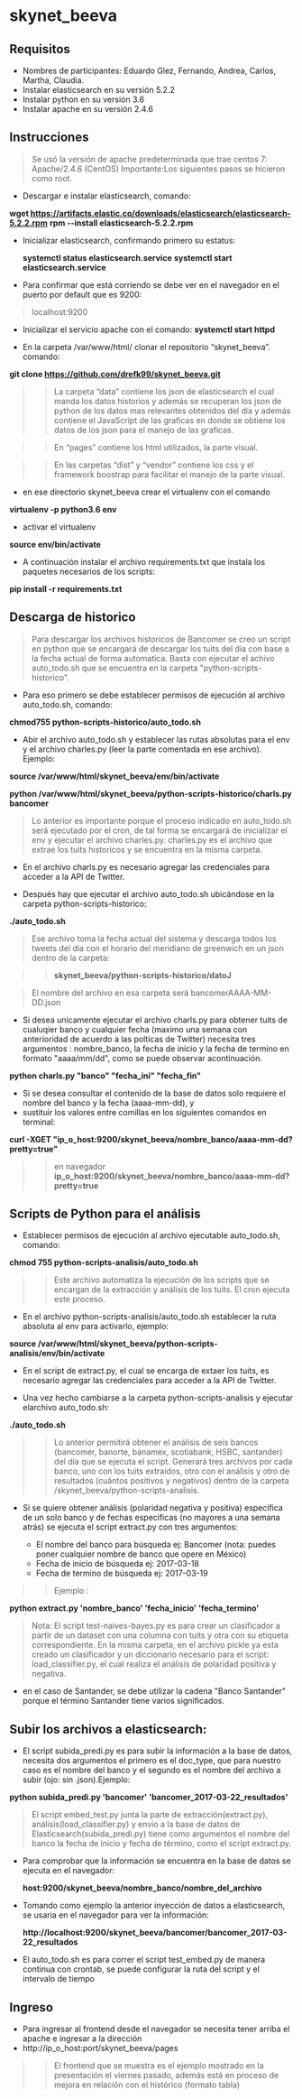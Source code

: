 # skynet_beeva


## Requisitos
* Nombres de participantes: Eduardo Glez, Fernando, Andrea, Carlos, Martha, Claudia.
* Instalar elasticsearch en su versión 5.2.2
* Instalar python en su versión 3.6
* Instalar apache en su versión 2.4.6

## Instrucciones 

> Se usó la versión de apache predeterminada que trae centos 7: Apache/2.4.6 (CentOS)
  Importante:Los siguientes pasos se hicieron como root.
 * Descargar e instalar elasticsearch, comando:

 **wget https://artifacts.elastic.co/downloads/elasticsearch/elasticsearch-5.2.2.rpm**
  **rpm --install elasticsearch-5.2.2.rpm**
* Inicializar elasticsearch, confirmando primero su estatus:

  **systemctl status elasticsearch.service**
  **systemctl start elasticsearch.service**
  
* Para confirmar que está corriendo se debe ver en el navegador en el puerto por default que es 9200:
> localhost:9200

* Inicializar el servicio apache con el comando:
  **systemctl start httpd**

* En la carpeta /var/www/html/ clonar el repositorio “skynet_beeva”.
 comando:

**git clone https://github.com/drefk99/skynet_beeva.git**

> > La carpeta “data” contiene los json de elasticsearch el cual manda los datos historios y además se
> > recuperan los json de python de los datos mas relevantes obtenidos del día y además contiene el JavaScript de
> > las graficas en donde se obtiene los datos de los json para el manejo de las graficas.

> > En “pages” contiene los html utilizados, la parte visual.

> > En las carpetas “dist” y “vendor” contiene los css y el framework boostrap para facilitar el manejo de la
> > parte visual.

* en ese directorio skynet_beeva crear el virtualenv con el comando

**virtualenv -p python3.6 env**
	
* activar el virtualenv

**source env/bin/activate**
	
* A continuación  instalar el archivo requirements.txt que instala los paquetes necesarios de los scripts:

**pip install -r requirements.txt**

## Descarga de historico

> Para descargar los archivos historicos de Bancomer se creo un script en python que se encargará de descargar los tuits
> del dia con base a la fecha actual de forma automatica. Basta con ejecutar el achivo auto_todo.sh que se 
> encuentra en la carpeta "python-scripts-historico".

* Para eso primero se debe establecer permisos de ejecución al archivo  auto_todo.sh, comando:

**chmod755 python-scripts-historico/auto_todo.sh**

* Abir el archivo auto_todo.sh y establecer las rutas absolutas para el env y el archivo charles.py (leer la parte comentada en ese archivo). Ejemplo:

 **source /var/www/html/skynet_beeva/env/bin/activate**
 
 **python /var/www/html/skynet_beeva/python-scripts-historico/charls.py bancomer**

> Lo anterior es importante porque el proceso indicado en  auto_todo.sh será ejecutado por el cron, de tal forma se encargará de inicializar el env y ejecutar el archivo charles.py. charles.py es el archivo que extrae los tuits historicos y se encuentra en la misma carpeta.

* En el archivo  charls.py es necesario agregar las credenciales para acceder a la API de Twitter.

* Después hay que ejecutar el archivo auto_todo.sh ubicándose en la carpeta python-scripts-historico:

**./auto_todo.sh**

> Ese archivo toma la fecha actual del sistema y descarga todos los tweets del día con el horario del 
meridiano de greenwich en un json dentro de la carpeta: 

> > **skynet_beeva/python-scripts-historico/datoJ**

> El nombre del archivo en esa carpeta será bancomerAAAA-MM-DD.json

* Si desea unicamente ejecutar el archivo charls.py para obtener tuits de cualuqier banco y cualquier fecha (maximo una semana con anterioridad de acuerdo a las polticas de Twitter) necesita tres argumentos : nombre_banco, la fecha de inicio y la fecha de termino en formato "aaaa/mm/dd", como se puede observar acontinuación.

**python charls.py "banco" "fecha_ini" "fecha_fin"**

* Si se desea consultar el contenido de la base de datos solo requiere el nombre del banco y la fecha (aaaa-mm-dd), y 
* sustituir los valores entre comillas en los siguientes comandos en terminal:

**curl -XGET "ip_o_host:9200/skynet_beeva/nombre_banco/aaaa-mm-dd?pretty=true"**

> > en navegador
**ip_o_host:9200/skynet_beeva/nombre_banco/aaaa-mm-dd?pretty=true**


## Scripts de Python para el análisis

* Establecer permisos de ejecución al archivo ejecutable auto_todo.sh, comando:

**chmod 755 python-scripts-analisis/auto_todo.sh**

> > Este archivo automatiza la ejecución de los scripts que se encargan de la extracción y análisis de los tuits. El cron ejecuta este proceso.

* En el archivo python-scripts-analisis/auto_todo.sh establecer la ruta absoluta al env para activarlo, ejemplo:

**source /var/www/html/skynet_beeva/python-scripts-analisis/env/bin/activate**

* En el script de extract.py, el cual se encarga de extaer los tuits, es necesario agregar las credenciales para acceder a la API de Twitter. 

* Una vez hecho cambiarse a la carpeta  python-scripts-analisis y ejecutar elarchivo auto_todo.sh:

**./auto_todo.sh**
> > Lo anterior permitirá obtener el análisis de seis bancos (bancomer, banorte, banamex, scotiabank, HSBC, santander) del dia que se ejecuta el script.
> > Generará tres archivos por cada banco, uno con los tuits extraidos, otro con el análisis y otro de resultados (cuántos positivos y negativos) dentro de la carpeta /skynet_beeva/python-scripts-analisis.

* Si se quiere obtener análisis (polaridad negativa y positiva) específica de un solo banco y de fechas especificas (no mayores a una semana atrás) se ejecuta el script extract.py con tres argumentos:

	* El nombre del banco para búsqueda ej: Bancomer (nota: puedes poner cualquier nombre de banco que opere en México) 
	*  Fecha de inicio de búsqueda ej: 2017-03-18
	*  Fecha de termino de búsqueda ej: 2017-03-19
	
> > Ejemplo :

**python extract.py 'nombre_banco' 'fecha_inicio' 'fecha_termino'**

>Nota: El script test-naives-bayes.py es para crear un clasificador a partir de un dataset con una columna con tuits y otra con su etiqueta correspondiente. En la misma carpeta, en el archivo pickle ya esta creado un clasificador y un diccionario necesario para el script: load_classifier.py, el cual realiza el análisis de polaridad positiva y negativa.

* en el caso de Santander, se debe utilizar la cadena "Banco Santander" porque el término Santander tiene varios significados. 

## Subir los archivos a elasticsearch:

* El script subida_predi.py es para subir la información a la base de datos, necesita dos argumentos el primero es el doc_type, que para nuestro caso es el nombre del banco y el segundo es el nombre del archivo a subir (ojo: sin .json).Ejemplo:

**python subida_predi.py 'bancomer' 'bancomer_2017-03-22_resultados'**

> El script embed_test.py junta la parte de extracción(extract.py), análisis(load_classifier.py) y envio a la base de datos de Elasticsearch(subida_predi.py) tiene como argumentos el nombre del banco la fecha de inicio y fecha de término, como el script extract.py.

* Para comprobar que la información se encuentra en la base de datos se ejecuta en el navegador:

	**host:9200/skynet_beeva/nombre_banco/nombre_del_archivo**
	
* Tomando como ejemplo la anterior inyección de datos a elasticsearch, se usaria en el navegador para ver la información:

	**http://localhost:9200/skynet_beeva/bancomer/bancomer_2017-03-22_resultados**
	
* El auto_todo.sh es para correr el script test_embed.py de manera continua con crontab, se puede configurar la ruta del script y el intervalo de tiempo

## Ingreso

* Para ingresar al frontend desde el navegador se necesita tener arriba el apache e ingresar a la dirección 
* http://ip_o_host:port/skynet_beeva/pages

> >  El frontend que se muestra es el ejemplo mostrado en la presentación el viernes pasado, además está en proceso de mejora en relación con el histórico (formato tabla)


  
